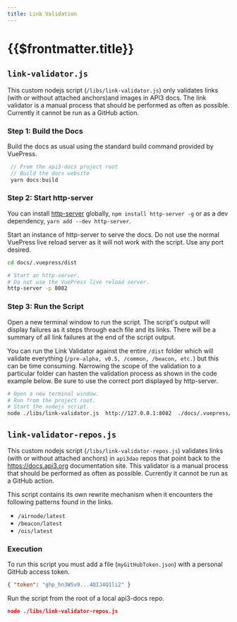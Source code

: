 ```yaml
---
title: Link Validation
---
```


# {{$frontmatter.title}}

<TocHeader /> <TOC class="table-of-contents" :include-level="[2,3]" />

## `link-validator.js`

This custom nodejs script (`/libs/link-validator.js`) only validates links (with or without attached anchors)and images in API3 docs. The link validator is a manual process that should be performed as often as possible. Currently it cannot be run as a GitHub action.

### Step 1: Build the Docs

Build the docs as usual using the standard build command provided by VuePress.

```js
 // From the api3-docs project root
 // Build the docs website
 yarn docs:build

```

### Step 2: Start http-server

You can install [http-server](https://www.npmjs.com/package/http-server) globally, `npm install http-server -g` or as a dev dependency, `yarn add --dev http-server`.

Start an instance of http-server to serve the docs. Do not use the normal VuePress live reload server as it will not work with the script. Use any port desired.

```sh
cd docs/.vuepress/dist

# Start an http-server.
# Do not use the VuePress live reload server.
http-server -p 8082
```

### Step 3: Run the Script

Open a new terminal window to run the script. The script's output will display failures as it steps through each file and its links. There will be a summary of all link failures at the end of the script output.

You can run the Link Validator against the entire `/dist` folder which will validate everything (`/pre-alpha, v0.5, /common, /beacon, etc.`) but this can be time consuming. Narrowing the scope of the validation to a particular folder can hasten the validation process as shown in the code example below. Be sure to use the correct port displayed by http-server.

```sh
# Open a new terminal window.
# Run from the project root.
# Start the nodejs script.
node ./libs/link-validator.js  http://127.0.0.1:8082  ./docs/.vuepress/dist/airnode/v0.5
```

## `link-validator-repos.js`

This custom nodejs script (`/libs/link-validator-repos.js`) validates links (with or without attached anchors) in `api3dao` repos that point back to the https://docs.api3.org documentation site. This validator is a manual process that should be performed as often as possible. Currently it cannot be run as a GitHub action.

This script contains its own rewrite mechanism when it encounters the following patterns found in the links.

- `/airnode/latest`
- `/beacon/latest`
- `/ois/latest`

### Execution

To run this script you must add a file (`myGitHubToken.json`) with a personal GitHub access token.

```json
{ "token": "ghp_hn3WSv9...4QIJ4Q1li2" }
```

Run the script from the root of a local api3-docs repo.

```json
node ./libs/link-validator-repos.js
```
